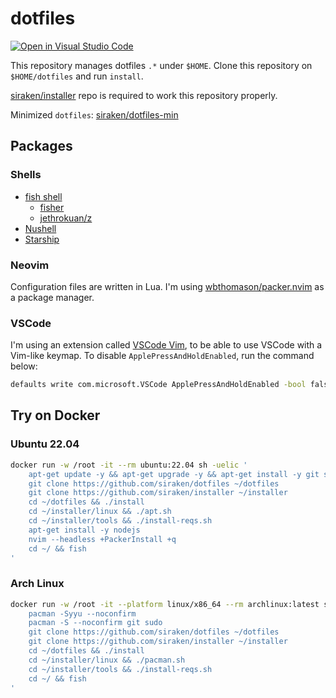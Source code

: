 # dotfiles

[![Open in Visual Studio Code](https://img.shields.io/static/v1?logo=visualstudiocode&label=&message=Open%20in%20Visual%20Studio%20Code&labelColor=2c2c32&color=007acc&logoColor=007acc)](https://open.vscode.dev/siraken/dotfiles)

This repository manages dotfiles `.*` under `$HOME`.
Clone this repository on `$HOME/dotfiles` and run `install`.

[siraken/installer](https://github.com/siraken/installer) repo is required to work this repository properly.

Minimized `dotfiles`: [siraken/dotfiles-min](https://github.com/siraken/dotfiles-min)

## Packages

### Shells

-   [fish shell](https://fishshell.com/)
    -   [fisher](https://github.com/jorgebucaran/fisher)
    -   [jethrokuan/z](https://github.com/jethrokuan/z)
-   [Nushell](https://www.nushell.sh/)
-   [Starship](https://starship.rs/)

### Neovim

Configuration files are written in Lua.
I'm using [wbthomason/packer.nvim](https://github.com/wbthomason/packer.nvim) as a package manager.

### VSCode

I'm using an extension called [VSCode Vim](https://github.com/VSCodeVim/Vim), to be able to use VSCode with a Vim-like keymap.
To disable `ApplePressAndHoldEnabled`, run the command below:

```bash
defaults write com.microsoft.VSCode ApplePressAndHoldEnabled -bool false
```

## Try on Docker

### Ubuntu 22.04

```bash
docker run -w /root -it --rm ubuntu:22.04 sh -uelic '
    apt-get update -y && apt-get upgrade -y && apt-get install -y git sudo
    git clone https://github.com/siraken/dotfiles ~/dotfiles
    git clone https://github.com/siraken/installer ~/installer
    cd ~/dotfiles && ./install
    cd ~/installer/linux && ./apt.sh
    cd ~/installer/tools && ./install-reqs.sh
    apt-get install -y nodejs
    nvim --headless +PackerInstall +q
    cd ~/ && fish
'
```

### Arch Linux

```bash
docker run -w /root -it --platform linux/x86_64 --rm archlinux:latest sh -uelic '
    pacman -Syyu --noconfirm
    pacman -S --noconfirm git sudo
    git clone https://github.com/siraken/dotfiles ~/dotfiles
    git clone https://github.com/siraken/installer ~/installer
    cd ~/dotfiles && ./install
    cd ~/installer/linux && ./pacman.sh
    cd ~/installer/tools && ./install-reqs.sh
    cd ~/ && fish
'
```
